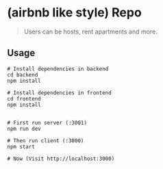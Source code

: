 # (airbnb like style) Repo

> Users can be hosts, rent apartments and more.

## Usage

```
# Install dependencies in backend
cd backend
npm install

# Install dependencies in frontend
cd frontend
npm install


# First run server (:3001)
npm run dev

# Then run client (:3000)
npm start

# Now (Visit http://localhost:3000)
```
